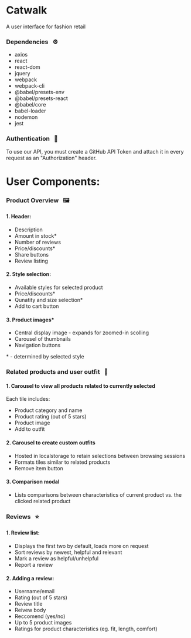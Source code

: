 # Catwalk
A user interface for fashion retail

### Dependencies &nbsp; ⚙️
- axios
- react
- react-dom
- jquery
- webpack
- webpack-cli
- @babel/presets-env
- @babel/presets-react
- @babel/core
- babel-loader
- nodemon
- jest

### Authentication &nbsp; 🔐
To use our API, you must create a GitHub API Token and attach it in every request as an "Authorization" header.


# User Components:

### Product Overview &nbsp; 🖼️
#### 1. Header:
- Description
- Amount in stock*
- Number of reviews
- Price/discounts*
- Share buttons
- Review listing

#### 2. Style selection:
- Available styles for selected product
- Price/discounts*
- Qunatity and size selection*
- Add to cart button

#### 3. Product images*
- Central display image - expands for zoomed-in scolling
- Carousel of thumbnails
- Navigation buttons

\* \- determined by selected style


### Related products and user outfit &nbsp; 👗
#### 1. Carousel to view all products related to currently selected
  Each tile includes:
  - Product category and name
  - Product rating (out of 5 stars)
  - Product image
  - Add to outfit
  
#### 2. Carousel to create custom outfits
  - Hosted in localstorage to retain selections between browsing sessions
  - Formats tiles similar to related products
  - Remove item button

#### 3. Comparison modal
  - Lists comparisons between characteristics of current product vs. the clicked related product


### Reviews &nbsp; ⭐
#### 1. Review list:
  - Displays the first two by default, loads more on request
  - Sort reviews by newest, helpful and relevant
  - Mark a review as helpful/unhelpful
  - Report a review

#### 2. Adding a review:
  - Username/email
  - Rating (out of 5 stars)
  - Review title
  - Reivew body
  - Reccomend (yes/no)
  - Up to 5 product images
  - Ratings for product characteristics (eg. fit, length, comfort)


